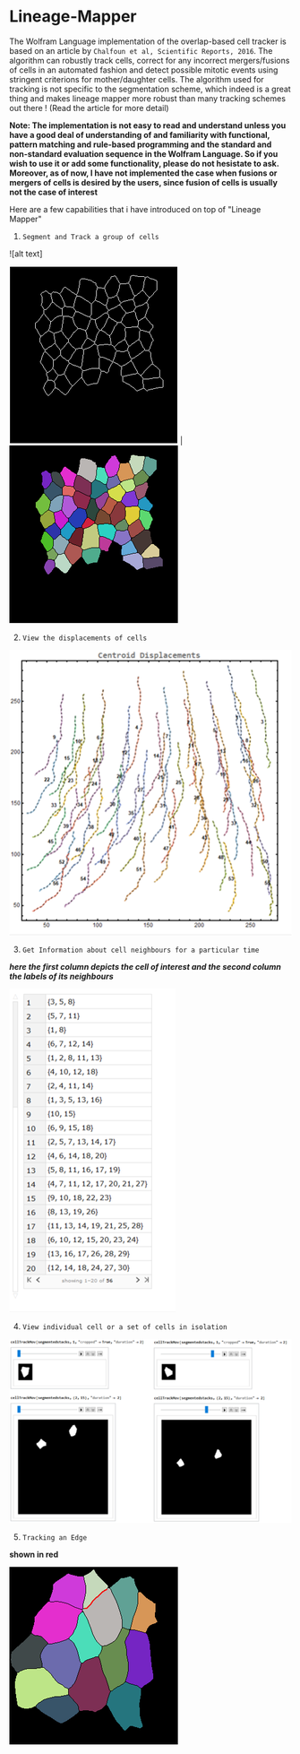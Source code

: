 # Lineage-Mapper

The Wolfram Language implementation of the overlap-based cell tracker is based on an article by `Chalfoun et al, Scientific Reports, 2016`. The algorithm can robustly track cells, correct for any incorrect mergers/fusions of cells in an automated fashion and detect possible mitotic events using stringent criterions for mother/daughter cells. The algorithm used for tracking is not specific to the segmentation scheme, which indeed is a great thing and makes lineage mapper more robust than many tracking schemes out there ! (Read the article for more detail)

****Note: The implementation is not easy to read and understand unless you have a good deal of understanding of and familiarity with functional, pattern matching and rule-based programming and the standard and non-standard evaluation sequence in the Wolfram Language. So if you wish to use it or add some functionality, please do not hesistate to ask. Moreover, as of now, I have not implemented the case when fusions or mergers of cells is desired by the users, since fusion of cells is usually not the case of interest****

Here are a few capabilities that i have introduced on top of "Lineage Mapper"

1. `Segment and Track a group of cells`

![alt text]


![alt text](https://github.com/alihashmiii/Lineage-Mapper/blob/master/uploadReadMe/benoitsmask.gif) | ![alt text](https://github.com/alihashmiii/Lineage-Mapper/blob/master/uploadReadMe/benoitsmasksegtracked.gif)

2. `View the displacements of cells`

![alt text](https://github.com/alihashmiii/Lineage-Mapper/blob/master/uploadReadMe/centroiddispmap.png)

3. `Get Information about cell neighbours for a particular time`

*****here the first column depicts the cell of interest and the second column the labels of its neighbours*****

![alt text](https://github.com/alihashmiii/Lineage-Mapper/blob/master/uploadReadMe/cellneighbours.png)


4. `View individual cell or a set of cells in isolation`

![alt text](https://github.com/alihashmiii/Lineage-Mapper/blob/master/uploadReadMe/seesingleormultiplecells.png)


5. `Tracking an Edge`

****shown in red****

![alt text](https://github.com/alihashmiii/Lineage-Mapper/blob/master/uploadReadMe/benoitedgetrack.gif)


